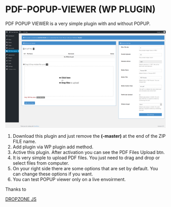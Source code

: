 # PDF-POPUP-VIEWER (WP PLUGIN)<br />
PDF POPUP VIEWER is a very simple plugin with and without POPUP.<br />

<img src="popup.png" alt="Dashboard View">

  1. Download this plugin and just remove the <strong>(-master)</strong> at the end of the ZIP FILE name.
  2. Add plugin via WP plugin add method.
  3. Active this plugin. After activation you can see the PDF Files Upload btn.
  4. It is very simple to upload PDF files. You just need to drag and drop or select files from computer.
  5. On your right side there are some options that are set by default. You can change these options if you want.
  6. You can test POPUP viewer only on a live envoirment.

Thanks to

<a href="http://www.dropzonejs.com/">DROPZONE JS</a>
